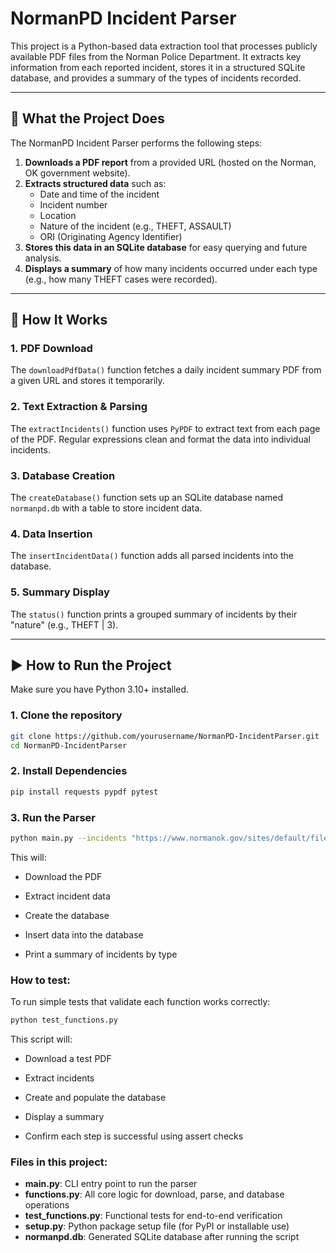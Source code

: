 # NormanPD Incident Parser

This project is a Python-based data extraction tool that processes publicly available PDF files from the Norman Police Department. It extracts key information from each reported incident, stores it in a structured SQLite database, and provides a summary of the types of incidents recorded.

---

## 🧠 What the Project Does

The NormanPD Incident Parser performs the following steps:

1. **Downloads a PDF report** from a provided URL (hosted on the Norman, OK government website).
2. **Extracts structured data** such as:
   - Date and time of the incident  
   - Incident number  
   - Location  
   - Nature of the incident (e.g., THEFT, ASSAULT)  
   - ORI (Originating Agency Identifier)
3. **Stores this data in an SQLite database** for easy querying and future analysis.
4. **Displays a summary** of how many incidents occurred under each type (e.g., how many THEFT cases were recorded).

---

## 🔧 How It Works

### 1. **PDF Download**
The `downloadPdfData()` function fetches a daily incident summary PDF from a given URL and stores it temporarily.

### 2. **Text Extraction & Parsing**
The `extractIncidents()` function uses `PyPDF` to extract text from each page of the PDF. Regular expressions clean and format the data into individual incidents.

### 3. **Database Creation**
The `createDatabase()` function sets up an SQLite database named `normanpd.db` with a table to store incident data.

### 4. **Data Insertion**
The `insertIncidentData()` function adds all parsed incidents into the database.

### 5. **Summary Display**
The `status()` function prints a grouped summary of incidents by their "nature" (e.g., THEFT | 3).

---

## ▶️ How to Run the Project

Make sure you have Python 3.10+ installed.

### 1. Clone the repository
```bash
git clone https://github.com/yourusername/NormanPD-IncidentParser.git
cd NormanPD-IncidentParser
```
### 2. Install Dependencies
```bash
pip install requests pypdf pytest
```
### 3. Run the Parser
```bash
python main.py --incidents "https://www.normanok.gov/sites/default/files/documents/2023-01/2023-01-01_daily_incident_summary.pdf"
```
This will:

* Download the PDF

* Extract incident data

* Create the database

* Insert data into the database

* Print a summary of incidents by type

### How to test:

To run simple tests that validate each function works correctly:
```bash
python test_functions.py
```
This script will:
* Download a test PDF

* Extract incidents

* Create and populate the database

* Display a summary

* Confirm each step is successful using assert checks

### Files in this project:

* __main.py__: CLI entry point to run the parser
* __functions.py__: All core logic for download, parse, and database operations
* __test_functions.py__: Functional tests for end-to-end verification
* __setup.py__: Python package setup file (for PyPI or installable use)
* __normanpd.db__: Generated SQLite database after running the script
